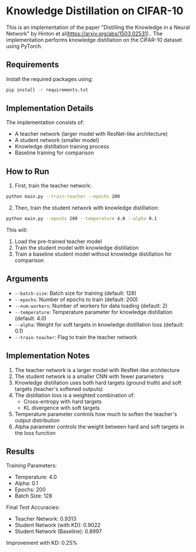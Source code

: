 # Knowledge Distillation on CIFAR-10

This is an implementation of the paper "Distilling the Knowledge in a Neural Network" by Hinton et al(https://arxiv.org/abs/1503.02531).. The implementation performs knowledge distillation on the CIFAR-10 dataset using PyTorch.

## Requirements

Install the required packages using:

```bash
pip install -r requirements.txt
```

## Implementation Details

The implementation consists of:
- A teacher network (larger model with ResNet-like architecture)
- A student network (smaller model)
- Knowledge distillation training process
- Baseline training for comparison

## How to Run

1. First, train the teacher network:
```bash
python main.py --train-teacher --epochs 200
```

2. Then, train the student network with knowledge distillation:
```bash
python main.py --epochs 200 --temperature 4.0 --alpha 0.1
```

This will:
1. Load the pre-trained teacher model
2. Train the student model with knowledge distillation
3. Train a baseline student model without knowledge distillation for comparison

## Arguments

- `--batch-size`: Batch size for training (default: 128)
- `--epochs`: Number of epochs to train (default: 200)
- `--num-workers`: Number of workers for data loading (default: 2)
- `--temperature`: Temperature parameter for knowledge distillation (default: 4.0)
- `--alpha`: Weight for soft targets in knowledge distillation loss (default: 0.1)
- `--train-teacher`: Flag to train the teacher network

## Implementation Notes

1. The teacher network is a larger model with ResNet-like architecture
2. The student network is a smaller CNN with fewer parameters
3. Knowledge distillation uses both hard targets (ground truth) and soft targets (teacher's softened outputs)
4. The distillation loss is a weighted combination of:
   - Cross-entropy with hard targets
   - KL divergence with soft targets
5. Temperature parameter controls how much to soften the teacher's output distribution
6. Alpha parameter controls the weight between hard and soft targets in the loss function

## Results

Training Parameters:
- Temperature: 4.0
- Alpha: 0.1
- Epochs: 200
- Batch Size: 128

Final Test Accuracies:
- Teacher Network: 0.9313
- Student Network (with KD): 0.9022
- Student Network (Baseline): 0.8997

Improvement with KD: 0.25%
